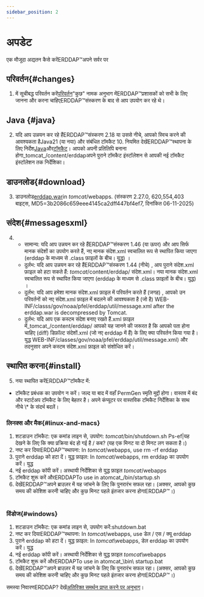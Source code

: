 ```yaml
---
sidebar_position: 2
---
```

# अपडेट
एक मौजूदा अद्यतन कैसे करेंERDDAP™अपने सर्वर पर

## परिवर्तन{#changes} 
1. में सूचीबद्ध परिवर्तन करें[परिवर्तन](/changes)"कुछ" नामक अनुभाग मेंERDDAP™प्रशासकों को सभी के लिए जानना और करना चाहिएERDDAP™संस्करण के बाद से आप उपयोग कर रहे थे।
     
## Java {#java} 
2. यदि आप उन्नयन कर रहे हैंERDDAP™संस्करण 2.18 या उससे नीचे, आपको स्विच करने की आवश्यकता हैJava21 (या नया) और संबंधित टॉमकैट 10. नियमित देखेंERDDAP™स्थापना के लिए निर्देश[Java](/docs/server-admin/deploy-install#java)और[टॉमकैट](/docs/server-admin/deploy-install#tomcat)। आपको अपनी प्रतिलिपि बनाना होगा_tomcat_/content/erddapअपने पुराने टॉमकैट इंस्टॉलेशन से आपकी नई टॉमकैट इंस्टॉलेशन तक निर्देशिका।

## डाउनलोड{#download} 
3. डाउनलोड[erddap.war](https://github.com/ERDDAP/erddap/releases/download/v2.27.0/erddap.war)in _tomcat_/webapps.
     (संस्करण 2.27.0, 620,554,403 बाइट्स, MD5=3b2086c659eee4145ca2dff447bf4ef7, दिनांकित 06-11-2025) 
     
## संदेश{#messagesxml} 
4. 
    * सामान्य: यदि आप उन्नयन कर रहे हैंERDDAP™संस्करण 1.46 (या ऊपर) और आप सिर्फ मानक संदेशों का उपयोग करते हैं, नए मानक संदेश.xml स्वचालित रूप से स्थापित किया जाएगा (erddap के माध्यम से .class फ़ाइलों के बीच। युद्ध) ।
         
    * दुर्लभ: यदि आप उन्नयन कर रहे हैंERDDAP™संस्करण 1.44 (नीचे) ,
आप पुराने संदेश.xml फ़ाइल को हटा सकते हैं:
        _tomcat_/content/erddap/ संदेश.xml।
नया मानक संदेश.xml स्वचालित रूप से स्थापित किया जाएगा (erddap के माध्यम से .class फ़ाइलों के बीच। युद्ध) ।
         
    * दुर्लभ: यदि आप हमेशा मानक संदेश.xml फ़ाइल में परिवर्तन करते हैं (जगह) ,
आपको उन परिवर्तनों को नए संदेश.xml फ़ाइल में बदलने की आवश्यकता है (जो है)
WEB-INF/classs/gov/noaa/pfel/erddap/util/message.xml after the erddap.war is decompressed by Tomcat.
         
    * दुर्लभ: यदि आप एक कस्टम संदेश बनाए रखते हैं.xml फ़ाइल में_tomcat_/content/erddap/
आपको यह जानने की जरूरत है कि आपको पता होना चाहिए (diff) डिफ़ॉल्ट संदेशों.xml (जो नए erddap में हैं) के लिए क्या परिवर्तन किया गया है। युद्ध
WEB-INF/classes/gov/noaa/pfel/erddap/util/message.xml) और तदनुसार अपने कस्टम संदेश.xml फ़ाइल को संशोधित करें।
         
## स्थापित करना{#install} 
5. नया स्थापित करेंERDDAP™टॉमकैट में:
* टॉमकैट प्रबंधक का उपयोग न करें। जल्द या बाद में वहाँ PermGen स्मृति मुद्दों होगा। वास्तव में बंद और स्टार्टअप टॉमकैट के लिए बेहतर है।
अपने कंप्यूटर पर वास्तविक टॉमकैट निर्देशिका के साथ नीचे \\* के संदर्भ बदलें।
     
### लिनक्स और मैक{#linux-and-macs} 
1. शटडाउन टॉमकैट: एक कमांड लाइन से, उपयोग: _tomcat_/bin/shutdown.sh
Ps-ef|यह देखने के लिए कि क्या प्रक्रिया बंद हो गई है / कब? (यह एक मिनट या दो मिनट लग सकता है।) 
2. नष्ट कर दियाERDDAP™स्थापना: In _tomcat_/webapps, use
rm -rf erddap
3. पुराने erddap को हटा दें। युद्ध फ़ाइल: In _tomcat_/webapps, rm erddap का उपयोग करें। युद्ध
4. नई erddap कॉपी करें। अस्थायी निर्देशिका से युद्ध फ़ाइल _tomcat_/webapps
5. टॉमकैट शुरू करें औरERDDAPTo use in atomcat_/bin/startup.sh
6. देखेंERDDAP™अपने ब्राउज़र में यह जांचने के लिए कि पुनरारंभ सफल रहा।
     (अक्सर, आपको कुछ समय की कोशिश करनी चाहिए और कुछ मिनट पहले इंतजार करना होगाERDDAP™।)   
             
### विंडोज{#windows} 
1. शटडाउन टॉमकैट: एक कमांड लाइन से, उपयोग करें:shutdown.bat
2. नष्ट कर दियाERDDAP™स्थापना: In _tomcat_/webapps, use
डेल / एस / क्यू erddap
3. पुराने erddap को हटा दें। युद्ध फ़ाइल: In _tomcat_\\webapps, डेल erddap का उपयोग करें। युद्ध
4. नई erddap कॉपी करें। अस्थायी निर्देशिका से युद्ध फ़ाइल _tomcat_\\webapps
5. टॉमकैट शुरू करें औरERDDAPTo use in atomcat_\bin\\ startup.bat
6. देखेंERDDAP™अपने ब्राउज़र में यह जांचने के लिए कि पुनरारंभ सफल रहा।
     (अक्सर, आपको कुछ समय की कोशिश करनी चाहिए और कुछ मिनट पहले इंतजार करना होगाERDDAP™।) 

समस्या निवारणERDDAP? देखें[अतिरिक्त समर्थन प्राप्त करने पर अनुभाग](/docs/intro#support)।
